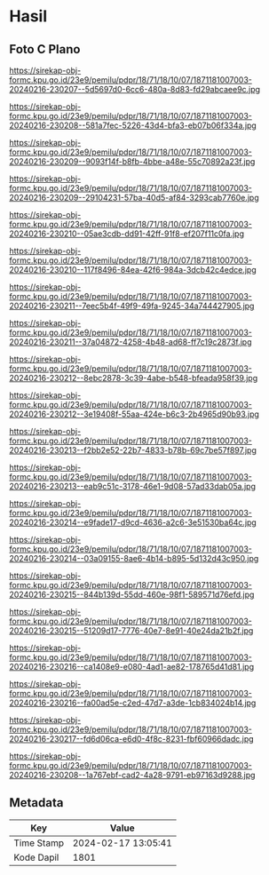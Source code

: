 # Hasil

## Foto C Plano

https://sirekap-obj-formc.kpu.go.id/23e9/pemilu/pdpr/18/71/18/10/07/1871181007003-20240216-230207--5d5697d0-6cc6-480a-8d83-fd29abcaee9c.jpg

https://sirekap-obj-formc.kpu.go.id/23e9/pemilu/pdpr/18/71/18/10/07/1871181007003-20240216-230208--581a7fec-5226-43d4-bfa3-eb07b06f334a.jpg

https://sirekap-obj-formc.kpu.go.id/23e9/pemilu/pdpr/18/71/18/10/07/1871181007003-20240216-230209--9093f14f-b8fb-4bbe-a48e-55c70892a23f.jpg

https://sirekap-obj-formc.kpu.go.id/23e9/pemilu/pdpr/18/71/18/10/07/1871181007003-20240216-230209--29104231-57ba-40d5-af84-3293cab7760e.jpg

https://sirekap-obj-formc.kpu.go.id/23e9/pemilu/pdpr/18/71/18/10/07/1871181007003-20240216-230210--05ae3cdb-dd91-42ff-91f8-ef207f11c0fa.jpg

https://sirekap-obj-formc.kpu.go.id/23e9/pemilu/pdpr/18/71/18/10/07/1871181007003-20240216-230210--117f8496-84ea-42f6-984a-3dcb42c4edce.jpg

https://sirekap-obj-formc.kpu.go.id/23e9/pemilu/pdpr/18/71/18/10/07/1871181007003-20240216-230211--7eec5b4f-49f9-49fa-9245-34a744427905.jpg

https://sirekap-obj-formc.kpu.go.id/23e9/pemilu/pdpr/18/71/18/10/07/1871181007003-20240216-230211--37a04872-4258-4b48-ad68-ff7c19c2873f.jpg

https://sirekap-obj-formc.kpu.go.id/23e9/pemilu/pdpr/18/71/18/10/07/1871181007003-20240216-230212--8ebc2878-3c39-4abe-b548-bfeada958f39.jpg

https://sirekap-obj-formc.kpu.go.id/23e9/pemilu/pdpr/18/71/18/10/07/1871181007003-20240216-230212--3e19408f-55aa-424e-b6c3-2b4965d90b93.jpg

https://sirekap-obj-formc.kpu.go.id/23e9/pemilu/pdpr/18/71/18/10/07/1871181007003-20240216-230213--f2bb2e52-22b7-4833-b78b-69c7be57f897.jpg

https://sirekap-obj-formc.kpu.go.id/23e9/pemilu/pdpr/18/71/18/10/07/1871181007003-20240216-230213--eab9c51c-3178-46e1-9d08-57ad33dab05a.jpg

https://sirekap-obj-formc.kpu.go.id/23e9/pemilu/pdpr/18/71/18/10/07/1871181007003-20240216-230214--e9fade17-d9cd-4636-a2c6-3e51530ba64c.jpg

https://sirekap-obj-formc.kpu.go.id/23e9/pemilu/pdpr/18/71/18/10/07/1871181007003-20240216-230214--03a09155-8ae6-4b14-b895-5d132d43c950.jpg

https://sirekap-obj-formc.kpu.go.id/23e9/pemilu/pdpr/18/71/18/10/07/1871181007003-20240216-230215--844b139d-55dd-460e-98f1-589571d76efd.jpg

https://sirekap-obj-formc.kpu.go.id/23e9/pemilu/pdpr/18/71/18/10/07/1871181007003-20240216-230215--51209d17-7776-40e7-8e91-40e24da21b2f.jpg

https://sirekap-obj-formc.kpu.go.id/23e9/pemilu/pdpr/18/71/18/10/07/1871181007003-20240216-230216--ca1408e9-e080-4ad1-ae82-178765d41d81.jpg

https://sirekap-obj-formc.kpu.go.id/23e9/pemilu/pdpr/18/71/18/10/07/1871181007003-20240216-230216--fa00ad5e-c2ed-47d7-a3de-1cb834024b14.jpg

https://sirekap-obj-formc.kpu.go.id/23e9/pemilu/pdpr/18/71/18/10/07/1871181007003-20240216-230217--fd6d06ca-e6d0-4f8c-8231-fbf60966dadc.jpg

https://sirekap-obj-formc.kpu.go.id/23e9/pemilu/pdpr/18/71/18/10/07/1871181007003-20240216-230208--1a767ebf-cad2-4a28-9791-eb97163d9288.jpg


## Metadata

| Key        | Value               |
| ---------- | ------------------- |
| Time Stamp | 2024-02-17 13:05:41 |
| Kode Dapil | 1801                |



